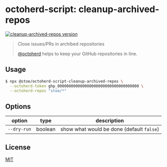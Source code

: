# octoherd-script: cleanup-archived-repos

[![cleanup-archived-repos version](https://img.shields.io/github/package-json/v/stoe/octoherd-scripts?filename=scripts%2Fcleanup-archived-repos%2Fpackage.json)](https://github.com/stoe/octoherd-scripts/pkgs/npm/octoherd-script-cleanup-archived-repos)

> Close issues/PRs in archibed repositories
>
> [@octoherd](https://github.com/octoherd/) helps to keep your GitHub repositories in line.

## Usage

```sh
$ npx @stoe/octoherd-script-cleanup-archived-repos \
  --octoherd-token ghp_000000000000000000000000000000000000 \
  --octoherd-repos "stoe/*"
```

## Options

| option      | type    | description                               |
| ----------- | ------- | ----------------------------------------- |
| `--dry-run` | boolean | show what would be done (default `false`) |

## License

[MIT](license)
